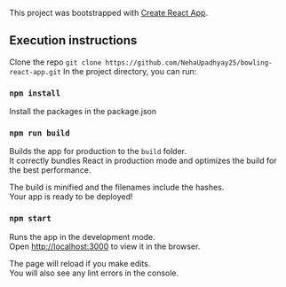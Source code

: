 
This project was bootstrapped with [Create React App](https://github.com/facebook/create-react-app).

## Execution instructions
Clone the repo
`git clone https://github.com/NehaUpadhyay25/bowling-react-app.git`
In the project directory, you can run:
### `npm install`
Install the packages in the package.json 
### `npm run build`

Builds the app for production to the `build` folder.<br>
It correctly bundles React in production mode and optimizes the build for the best performance.

The build is minified and the filenames include the hashes.<br>
Your app is ready to be deployed!

### `npm start`

Runs the app in the development mode.<br>
Open [http://localhost:3000](http://localhost:3000) to view it in the browser.

The page will reload if you make edits.<br>
You will also see any lint errors in the console.